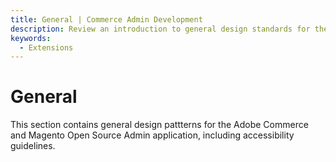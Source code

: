 ```yaml
---
title: General | Commerce Admin Development
description: Review an introduction to general design standards for the Adobe Commerce and Magento Open Source Admin application.
keywords:
  - Extensions
---
```


# General

This section contains general design pattterns for the Adobe Commerce and Magento Open Source Admin application, including accessibility guidelines.
